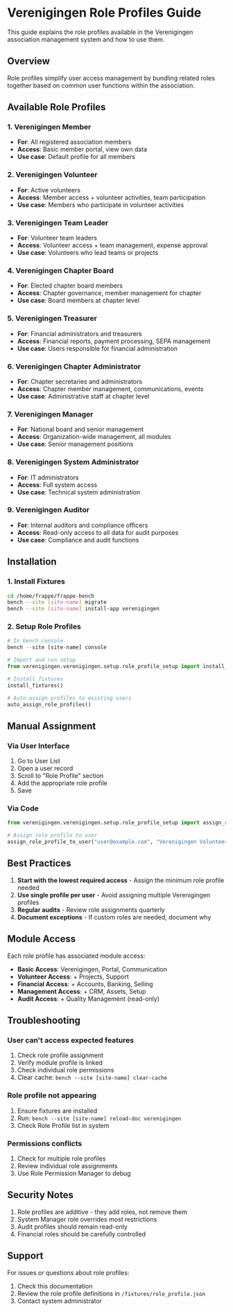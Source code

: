 # Verenigingen Role Profiles Guide

This guide explains the role profiles available in the Verenigingen association management system and how to use them.

## Overview

Role profiles simplify user access management by bundling related roles together based on common user functions within the association.

## Available Role Profiles

### 1. Verenigingen Member
- **For**: All registered association members
- **Access**: Basic member portal, view own data
- **Use case**: Default profile for all members

### 2. Verenigingen Volunteer
- **For**: Active volunteers
- **Access**: Member access + volunteer activities, team participation
- **Use case**: Members who participate in volunteer activities

### 3. Verenigingen Team Leader
- **For**: Volunteer team leaders
- **Access**: Volunteer access + team management, expense approval
- **Use case**: Volunteers who lead teams or projects

### 4. Verenigingen Chapter Board
- **For**: Elected chapter board members
- **Access**: Chapter governance, member management for chapter
- **Use case**: Board members at chapter level

### 5. Verenigingen Treasurer
- **For**: Financial administrators and treasurers
- **Access**: Financial reports, payment processing, SEPA management
- **Use case**: Users responsible for financial administration

### 6. Verenigingen Chapter Administrator
- **For**: Chapter secretaries and administrators
- **Access**: Chapter member management, communications, events
- **Use case**: Administrative staff at chapter level

### 7. Verenigingen Manager
- **For**: National board and senior management
- **Access**: Organization-wide management, all modules
- **Use case**: Senior management positions

### 8. Verenigingen System Administrator
- **For**: IT administrators
- **Access**: Full system access
- **Use case**: Technical system administration

### 9. Verenigingen Auditor
- **For**: Internal auditors and compliance officers
- **Access**: Read-only access to all data for audit purposes
- **Use case**: Compliance and audit functions

## Installation

### 1. Install Fixtures

```bash
cd /home/frappe/frappe-bench
bench --site [site-name] migrate
bench --site [site-name] install-app verenigingen
```

### 2. Setup Role Profiles

```python
# In bench console
bench --site [site-name] console

# Import and run setup
from verenigingen.verenigingen.setup.role_profile_setup import install_fixtures, auto_assign_role_profiles

# Install fixtures
install_fixtures()

# Auto-assign profiles to existing users
auto_assign_role_profiles()
```

## Manual Assignment

### Via User Interface

1. Go to User List
2. Open a user record
3. Scroll to "Role Profile" section
4. Add the appropriate role profile
5. Save

### Via Code

```python
from verenigingen.verenigingen.setup.role_profile_setup import assign_role_profile_to_user

# Assign role profile to user
assign_role_profile_to_user("user@example.com", "Verenigingen Volunteer")
```

## Best Practices

1. **Start with the lowest required access** - Assign the minimum role profile needed
2. **Use single profile per user** - Avoid assigning multiple Verenigingen profiles
3. **Regular audits** - Review role assignments quarterly
4. **Document exceptions** - If custom roles are needed, document why

## Module Access

Each role profile has associated module access:

- **Basic Access**: Verenigingen, Portal, Communication
- **Volunteer Access**: + Projects, Support
- **Financial Access**: + Accounts, Banking, Selling
- **Management Access**: + CRM, Assets, Setup
- **Audit Access**: + Quality Management (read-only)

## Troubleshooting

### User can't access expected features
1. Check role profile assignment
2. Verify module profile is linked
3. Check individual role permissions
4. Clear cache: `bench --site [site-name] clear-cache`

### Role profile not appearing
1. Ensure fixtures are installed
2. Run: `bench --site [site-name] reload-doc verenigingen`
3. Check Role Profile list in system

### Permissions conflicts
1. Check for multiple role profiles
2. Review individual role assignments
3. Use Role Permission Manager to debug

## Security Notes

1. Role profiles are additive - they add roles, not remove them
2. System Manager role overrides most restrictions
3. Audit profiles should remain read-only
4. Financial roles should be carefully controlled

## Support

For issues or questions about role profiles:
1. Check this documentation
2. Review the role profile definitions in `/fixtures/role_profile.json`
3. Contact system administrator